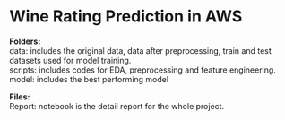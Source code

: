 # Wine Rating Prediction in AWS 


**Folders:** <br>
data: includes the original data, data after preprocessing, train and test datasets used for model training. <br>
scripts: includes codes for EDA, preprocessing and feature engineering.
model: includes the best performing model

**Files:** <br>
Report: notebook is the detail report for the whole project.
